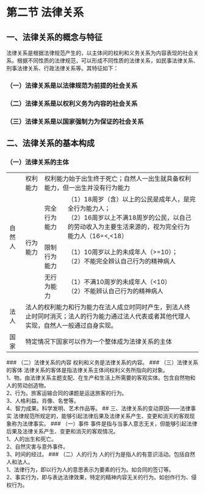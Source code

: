 # 第二节 法律关系
## 一、法律关系的概念与特征
法律关系是根据法律规范产生的，以主体间的权利和义务关系为内容表现的社会关系。根据不同性质的法律规范，可以形成不同性质的法律关系，如民事法律关系、刑事法律关系、行政法律关系等。其特征如下：
### （一）法律关系是以法律规范为前提的社会关系
### （二）法律关系是以权利义务为内容的社会关系
### （三）法律关系是以国家强制力为保证的社会关系
## 二、法律关系的基本构成
### （一）法律关系的主体
<table>
  <tr>
    <td rowspan="4">自然人</td>
    <td>权利能力</td>
    <td colspan="2">权利能力始于出生终于死亡；自然人一出生就具备权利能力，但一出生并没有行为能力</td>
  </tr>
  <tr>
    <td rowspan="3">行为能力</td>
    <td>完全行为能力</td>
    <td>
      （1）18周岁（含）以上的公民是成年人，是完全行为能力人；<br/>（2）16周岁以上不满18周岁的公民，以自己的劳动收入为主要生活来源的，视为完全行为能力人（16=&lt;,&lt;18）
    </td>
  </tr>
  <tr>
    <td>限制行为能力</td>
    <td>（1）10周岁以上的未成年人（&gt;=10）；<br/>（2）不能完全辨认自己行为的精神病人</td>
  </tr>
  <tr>
    <td>无行为能力</td>
    <td>（1）不满10周岁的未成年人（&lt;10）<br/>（2）不能辨认自己行为的精神病人</td>
  </tr>
  <tr>
    <td>法人</td>
    <td colspan="3">法人的权利能力和行为能力在法人成立时同时产生，到法人终止时同时消灭；法人的行为能力通过法人代表或者其他代理人实现，自然人一般通过自身实现。</td>
  </tr>
  <tr>
    <td>国家</td>
    <td colspan="3">特定情况下国家可以作为一个整体成为法律关系的主体</td>
  </tr>
</table>
### （二）法律关系的内容
权利和义务是法律关系的内容。
### （三）法律关系的客体
法律关系的客体是指法律关系主体间权利义务所指向的对象。<br/>
1、物。由法律关系主题支配、在生产和生活上所需要的客观实体。包含自然物和人的劳动创造物。<br/>
2、行为。旅客运输合同的课题是运送旅客的行为。<br/>
3、人格利益。肖像、名誉等。<br/>
4、智力成果。科学发明、艺术作品等。
## 三、法律关系的变动原因——法律事实
法律规范所规定的，能够引起法律后果及法律关系产生、变更和消灭的客观现象称为法律事实。
### （一）事件
事件是指与当事人意志无关，但能够引起法律后果及法律关系产生、变更和消灭的客观情况。<br/>
1、人的出生和死亡。<br/>
2、自然灾害与意外事件。<br/>
3、时间的经过。
### （二）人的行为
人的行为是指人的有意识活动。包括自然人和法人。<br/>
1、法律行为，即以行为人的意思表示为要素的行为。如合同的签订等。<br/>
2、事实行为，即与表达法律效果，特定的精神内容无关的行为。如创作行为、侵权行为。
